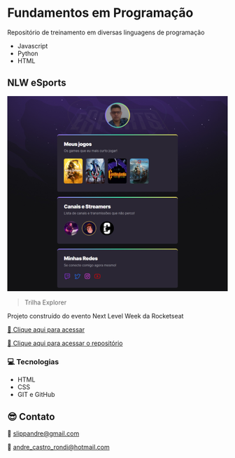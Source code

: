 # Fundamentos em Programação
Repositório de treinamento em diversas linguagens de programação
- Javascript
- Python
- HTML



## NLW eSports

![preview](./.github/preview.png)

> Trilha Explorer

Projeto construído do evento Next Level Week da Rocketseat 

[📎 Clique aqui para acessar](https://andrerondi.github.io/fundamentos/nlw-esports-explorer/)

[📎 Clique aqui para acessar o repositório](https://github.com/andrerondi/fundamentos/tree/main/nlw-esports-explorer)

### 💻 Tecnologias
- HTML
- CSS
- GIT e GitHub

## 😎 Contato

📧 slippandre@gmail.com

📧 andre_castro_rondi@hotmail.com
